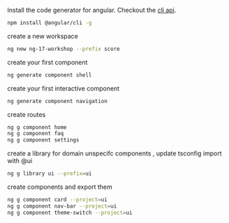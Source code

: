 Install the code generator for angular.
Checkout the [cli api](https://angular.dev/cli).

```bash
npm install @angular/cli -g
```

create a new workspace

```bash
ng new ng-17-workshop --prefix score
```

create your first component

```bash
ng generate component shell
```

create your first interactive component

```bash
ng generate component navigation
```

create routes

```bash
ng g component home
ng g component faq
ng g component settings
```

create a library for domain unspecifc components
, update tsconfig import with @ui

```bash
ng g library ui --prefix=ui
```

create components and export them

```bash
ng g component card --project=ui
ng g component nav-bar --project=ui
ng g component theme-switch --project=ui
```
